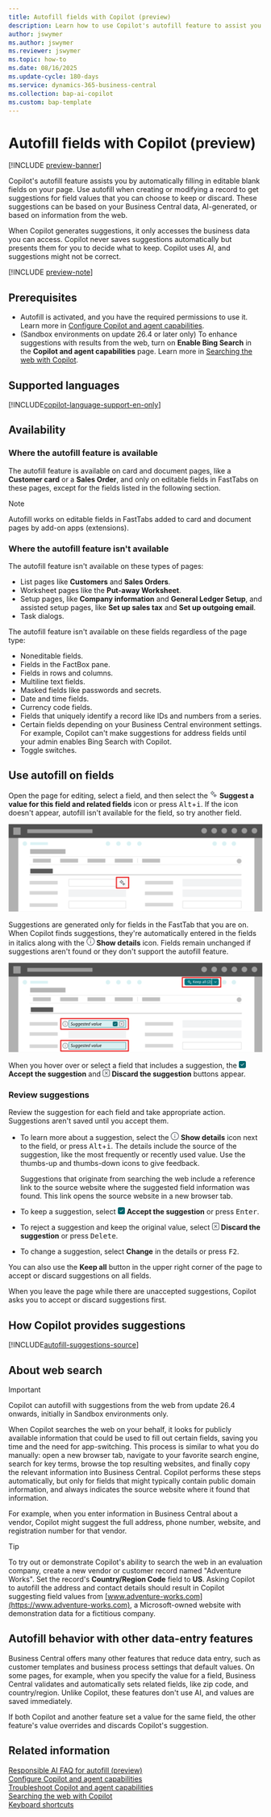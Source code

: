 ```yaml
---
title: Autofill fields with Copilot (preview)
description: Learn how to use Copilot's autofill feature to assist you in filling in fields on card and document pages.
author: jswymer
ms.author: jswymer
ms.reviewer: jswymer
ms.topic: how-to
ms.date: 08/16/2025
ms.update-cycle: 180-days
ms.service: dynamics-365-business-central
ms.collection: bap-ai-copilot
ms.custom: bap-template
---
```


# Autofill fields with Copilot (preview)

[!INCLUDE [preview-banner](~/../shared-content/shared/preview-includes/preview-banner.md)]

Copilot's autofill feature assists you by automatically filling in editable blank fields on your page. Use autofill when creating or modifying a record to get suggestions for field values that you can choose to keep or discard. These suggestions can be based on your Business Central data, AI-generated, or based on information from the web.

When Copilot generates suggestions, it only accesses the business data you can access. Copilot never saves suggestions automatically but presents them for you to decide what to keep. Copilot uses AI, and suggestions might not be correct.

[!INCLUDE [preview-note](~/../shared-content/shared/preview-includes/preview-note-d365.md)]

<!--[!INCLUDE [preview-note](~/../shared-content/shared/preview-includes/production-ready-preview-dynamics365.md)]-->

<!--Suggestions are based on Business Central that only you have access to.-->

## Prerequisites

- Autofill is activated, and you have the required permissions to use it. Learn more in [Configure Copilot and agent capabilities](enable-ai.md).
- (Sandbox environments on update 26.4 or later only) To enhance suggestions with results from the web, turn on **Enable Bing Search** in the **Copilot and agent capabilities** page. Learn more in [Searching the web with Copilot](ai-search-web-copilot.md).

## Supported languages

[!INCLUDE[copilot-language-support-en-only](includes/copilot-language-support-en-only.md)]

## Availability

### Where the autofill feature is available

The autofill feature is available on card and document pages, like a **Customer card** or a **Sales Order**, and only on editable fields in FastTabs on these pages, except for the fields listed in the following section.

> [!NOTE]  
> Autofill works on editable fields in FastTabs added to card and document pages by add-on apps (extensions).

### Where the autofill feature isn't available

The autofill feature isn't available on these types of pages:

- List pages like **Customers** and **Sales Orders**.
- Worksheet pages like the **Put-away Worksheet**.
- Setup pages, like **Company information** and **General Ledger Setup**, and assisted setup pages, like **Set up sales tax** and **Set up outgoing email**.
- Task dialogs.

The autofill feature isn't available on these fields regardless of the page type:

- Noneditable fields.
- Fields in the FactBox pane.
- Fields in rows and columns.
- Multiline text fields.
- Masked fields like passwords and secrets.
- Date and time fields.
- Currency code fields.
- Fields that uniquely identify a record like IDs and numbers from a series.
- Certain fields depending on your Business Central environment settings. For example, Copilot can't make suggestions for address fields until your admin enables Bing Search with Copilot.
- Toggle switches.

## Use autofill on fields

Open the page for editing, select a field, and then select the ![Shows the Copilot icon for generating suggestions for field values.](media/copilot-star-unfilled.png) **Suggest a value for this field and related fields** icon or press <kbd>Alt</kbd>+<kbd>i</kbd>. If the icon doesn't appear, autofill isn't available for the field, so try another field.

![Shows a card page with a Copilot icon for generating suggestions for field values.](media/autofill-field.svg)

Suggestions are generated only for fields in the FastTab that you are on. When Copilot finds suggestions, they're automatically entered in the fields in italics along with the ![Shows the details icon for a suggestion](media/autofill-info.png) **Show details** icon. Fields remain unchanged if suggestions aren't found or they don't support the autofill feature.

![Shows a suggested field with the accept and discard buttons.](media/autofill-suggested-value-field.svg)

When you hover over or select a field that includes a suggestion, the ![Shows the accept button for a Copilot suggestion](media/autofill-accept.png) **Accept the suggestion** and ![Shows the discard button for a Copilot suggestion](media/autofill-discard.png) **Discard the suggestion** buttons appear.

### Review suggestions

Review the suggestion for each field and take appropriate action. Suggestions aren't saved until you accept them.

- To learn more about a suggestion, select the ![Shows the details icon for a suggestion](media/autofill-info.png) **Show details** icon next to the field, or press <kbd>Alt</kbd>+<kbd>i</kbd>. The details include the source of the suggestion, like the most frequently or recently used value. Use the thumbs-up and thumbs-down icons to give feedback.

  Suggestions that originate from searching the web include a reference link to the source website where the suggested field information was found. This link opens the source website in a new browser tab.
- To keep a suggestion, select ![Shows the accept button for a Copilot suggestion](media/autofill-accept.png) **Accept the suggestion** or press <kbd>Enter</kbd>.
- To reject a suggestion and keep the original value, select ![Shows the discard button for a Copilot suggestion](media/autofill-discard.png) **Discard the suggestion** or press <kbd>Delete</kbd>.
- To change a suggestion, select **Change** in the details or press <kbd>F2</kbd>.

You can also use the **Keep all** button in the upper right corner of the page to accept or discard suggestions on all fields.

When you leave the page while there are unaccepted suggestions, Copilot asks you to accept or discard suggestions first.

<!--The first time you use Copilot, you're asked to accept the terms to continue.-->

## How Copilot provides suggestions

[!INCLUDE[autofill-suggestions-source](includes/autofill-suggestions-source.md)]

## About web search

> [!IMPORTANT]
> Copilot can autofill with suggestions from the web from update 26.4 onwards, initially in Sandbox environments only.

When Copilot searches the web on your behalf, it looks for publicly available information that could be used to fill out certain fields, saving you time and the need for app-switching. This process is similar to what you do manually: open a new browser tab, navigate to your favorite search engine, search for key terms, browse the top resulting websites, and finally copy the relevant information into Business Central. Copilot performs these steps automatically, but only for fields that might typically contain public domain information, and always indicates the source website where it found that information. 

For example, when you enter information in Business Central about a vendor, Copilot might suggest the full address, phone number, website, and registration number for that vendor.

> [!TIP]
> To try out or demonstrate Copilot's ability to search the web in an evaluation company, create a new vendor or customer record named "Adventure Works". Set the record's **Country/Region Code** field to **US**. Asking Copilot to autofill the address and contact details should result in Copilot suggesting field values from [www.adventure-works.com](https://www.adventure-works.com), a Microsoft-owned website with demonstration data for a fictitious company.

## Autofill behavior with other data-entry features

Business Central offers many other features that reduce data entry, such as customer templates and business process settings that default values. On some pages, for example, when you specify the value for a field, Business Central validates and automatically sets related fields, like zip code, and country/region. Unlike Copilot, these features don't use AI, and values are saved immediately.

If both Copilot and another feature set a value for the same field, the other feature's value overrides and discards Copilot's suggestion.

## Related information

[Responsible AI FAQ for autofill (preview)](faqs-autofill.md)  
[Configure Copilot and agent capabilities](enable-ai.md)  
[Troubleshoot Copilot and agent capabilities](ai-copilot-troubleshooting.md)  
[Searching the web with Copilot](ai-search-web-copilot.md)  
[Keyboard shortcuts](keyboard-shortcuts.md)
